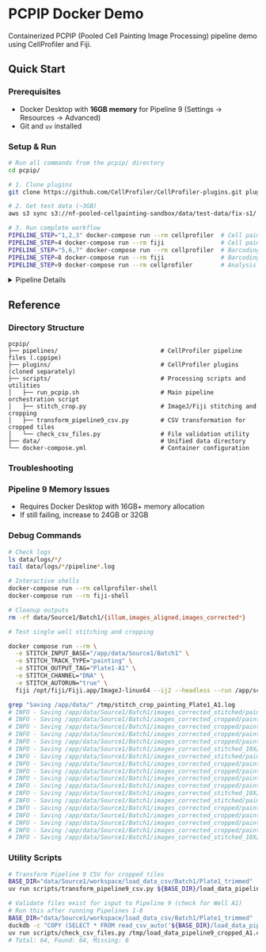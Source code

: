 # PCPIP Docker Demo

Containerized PCPIP (Pooled Cell Painting Image Processing) pipeline demo using CellProfiler and Fiji.

## Quick Start

### Prerequisites
- Docker Desktop with **16GB memory** for Pipeline 9 (Settings → Resources → Advanced)
- Git and `uv` installed

### Setup & Run

```bash
# Run all commands from the pcpip/ directory
cd pcpip/

# 1. Clone plugins
git clone https://github.com/CellProfiler/CellProfiler-plugins.git plugins/active_plugins

# 2. Get test data (~3GB)
aws s3 sync s3://nf-pooled-cellpainting-sandbox/data/test-data/fix-s1/ data/ --no-sign-request

# 3. Run complete workflow
PIPELINE_STEP="1,2,3" docker-compose run --rm cellprofiler  # Cell painting illumination
PIPELINE_STEP=4 docker-compose run --rm fiji                # Cell painting stitching
PIPELINE_STEP="5,6,7" docker-compose run --rm cellprofiler  # Barcoding processing
PIPELINE_STEP=8 docker-compose run --rm fiji                # Barcoding stitching
PIPELINE_STEP=9 docker-compose run --rm cellprofiler        # Analysis (needs 16GB RAM)
```

<details>
<summary>Pipeline Details</summary>

| Step | Name                 | Container    | Description                                |
| ---- | -------------------- | ------------ | ------------------------------------------ |
| 1    | CP_Illum             | CellProfiler | Calculate painting illumination correction |
| 2    | CP_Apply_Illum       | CellProfiler | Apply painting illumination correction     |
| 3    | CP_SegmentationCheck | CellProfiler | Validate cell segmentation                 |
| 4    | CP_StitchCrop        | Fiji         | Stitch & crop painting images              |
| 5    | BC_Illum             | CellProfiler | Calculate barcode illumination correction  |
| 6    | BC_Apply_Illum       | CellProfiler | Apply barcode illumination correction      |
| 7    | BC_Preprocess        | CellProfiler | Preprocess barcode images with plugins     |
| 8    | BC_StitchCrop        | Fiji         | Stitch & crop barcode images               |
| 9    | Analysis             | CellProfiler | Feature extraction from cropped tiles      |
</details>

## Reference

### Directory Structure

```
pcpip/
├── pipelines/                             # CellProfiler pipeline files (.cppipe)
├── plugins/                               # CellProfiler plugins (cloned separately)
├── scripts/                               # Processing scripts and utilities
│   ├── run_pcpip.sh                       # Main pipeline orchestration script
│   ├── stitch_crop.py                     # ImageJ/Fiji stitching and cropping
│   ├── transform_pipeline9_csv.py         # CSV transformation for cropped tiles
│   └── check_csv_files.py                 # File validation utility
├── data/                                  # Unified data directory
└── docker-compose.yml                     # Container configuration
```


### Troubleshooting

### Pipeline 9 Memory Issues

- Requires Docker Desktop with 16GB+ memory allocation
- If still failing, increase to 24GB or 32GB

### Debug Commands

```bash
# Check logs
ls data/logs/*/
tail data/logs/*/pipeline*.log

# Interactive shells
docker-compose run --rm cellprofiler-shell
docker-compose run --rm fiji-shell

# Cleanup outputs
rm -rf data/Source1/Batch1/{illum,images_aligned,images_corrected*}
```

```bash
# Test single well stitching and cropping

docker compose run --rm \
  -e STITCH_INPUT_BASE="/app/data/Source1/Batch1" \
  -e STITCH_TRACK_TYPE="painting" \
  -e STITCH_OUTPUT_TAG="Plate1-A1" \
  -e STITCH_CHANNEL="DNA" \
  -e STITCH_AUTORUN="true" \
  fiji /opt/fiji/Fiji.app/ImageJ-linux64 --ij2 --headless --run /app/scripts/stitch_crop.py > /tmp/stitch_crop_painting_Plate1_A1.log 2>&1

grep "Saving /app/data/" /tmp/stitch_crop_painting_Plate1_A1.log
# INFO - Saving /app/data/Source1/Batch1/images_corrected_stitched/painting/Plate1-A1/Stitched_CorrCHN2.tiff, width=5920, height=5920
# INFO - Saving /app/data/Source1/Batch1/images_corrected_cropped/painting/Plate1-A1/CorrCHN2/CorrCHN2_Site_1.tiff, width=2960, height=2960
# INFO - Saving /app/data/Source1/Batch1/images_corrected_cropped/painting/Plate1-A1/CorrCHN2/CorrCHN2_Site_2.tiff, width=2960, height=2960
# INFO - Saving /app/data/Source1/Batch1/images_corrected_cropped/painting/Plate1-A1/CorrCHN2/CorrCHN2_Site_3.tiff, width=2960, height=2960
# INFO - Saving /app/data/Source1/Batch1/images_corrected_cropped/painting/Plate1-A1/CorrCHN2/CorrCHN2_Site_4.tiff, width=2960, height=2960
# INFO - Saving /app/data/Source1/Batch1/images_corrected_stitched_10X/painting/Plate1-A1/Stitched_CorrCHN2.tiff, width=592, height=592
# INFO - Saving /app/data/Source1/Batch1/images_corrected_stitched/painting/Plate1-A1/Stitched_CorrDNA.tiff, width=5920, height=5920
# INFO - Saving /app/data/Source1/Batch1/images_corrected_cropped/painting/Plate1-A1/CorrDNA/CorrDNA_Site_1.tiff, width=2960, height=2960
# INFO - Saving /app/data/Source1/Batch1/images_corrected_cropped/painting/Plate1-A1/CorrDNA/CorrDNA_Site_2.tiff, width=2960, height=2960
# INFO - Saving /app/data/Source1/Batch1/images_corrected_cropped/painting/Plate1-A1/CorrDNA/CorrDNA_Site_3.tiff, width=2960, height=2960
# INFO - Saving /app/data/Source1/Batch1/images_corrected_cropped/painting/Plate1-A1/CorrDNA/CorrDNA_Site_4.tiff, width=2960, height=2960
# INFO - Saving /app/data/Source1/Batch1/images_corrected_stitched_10X/painting/Plate1-A1/Stitched_CorrDNA.tiff, width=592, height=592
# INFO - Saving /app/data/Source1/Batch1/images_corrected_stitched/painting/Plate1-A1/Stitched_CorrPhalloidin.tiff, width=5920, height=5920
# INFO - Saving /app/data/Source1/Batch1/images_corrected_cropped/painting/Plate1-A1/CorrPhalloidin/CorrPhalloidin_Site_1.tiff, width=2960, height=2960
# INFO - Saving /app/data/Source1/Batch1/images_corrected_cropped/painting/Plate1-A1/CorrPhalloidin/CorrPhalloidin_Site_2.tiff, width=2960, height=2960
# INFO - Saving /app/data/Source1/Batch1/images_corrected_cropped/painting/Plate1-A1/CorrPhalloidin/CorrPhalloidin_Site_3.tiff, width=2960, height=2960
# INFO - Saving /app/data/Source1/Batch1/images_corrected_cropped/painting/Plate1-A1/CorrPhalloidin/CorrPhalloidin_Site_4.tiff, width=2960, height=2960
# INFO - Saving /app/data/Source1/Batch1/images_corrected_stitched_10X/painting/Plate1-A1/Stitched_CorrPhalloidin.tiff, width=592, height=592
```

### Utility Scripts

```bash
# Transform Pipeline 9 CSV for cropped tiles
BASE_DIR="data/Source1/workspace/load_data_csv/Batch1/Plate1_trimmed"
uv run scripts/transform_pipeline9_csv.py ${BASE_DIR}/load_data_pipeline9.csv ${BASE_DIR}/load_data_pipeline9_cropped.csv

# Validate files exist for input to Pipeline 9 (check for Well A1)
# Run this after running Pipelines 1-8
BASE_DIR="data/Source1/workspace/load_data_csv/Batch1/Plate1_trimmed"
duckdb -c "COPY (SELECT * FROM read_csv_auto('${BASE_DIR}/load_data_pipeline9_cropped.csv') WHERE Metadata_Well = 'A1') TO '/tmp/load_data_pipeline9_cropped_A1.csv' (FORMAT CSV, HEADER);"
uv run scripts/check_csv_files.py /tmp/load_data_pipeline9_cropped_A1.csv
# Total: 64, Found: 64, Missing: 0
```
